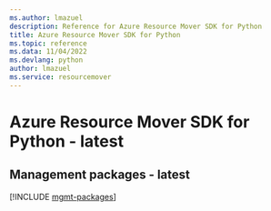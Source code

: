 ```yaml
---
ms.author: lmazuel
description: Reference for Azure Resource Mover SDK for Python
title: Azure Resource Mover SDK for Python
ms.topic: reference
ms.data: 11/04/2022
ms.devlang: python
author: lmazuel
ms.service: resourcemover
---
```

# Azure Resource Mover SDK for Python - latest

## Management packages - latest
[!INCLUDE [mgmt-packages](resource-mover-mgmt-index.md)]